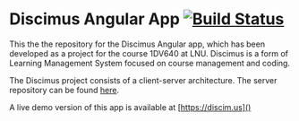 # Discimus Angular App [![Build Status](https://travis-ci.org/andygalb/discimus-client-angular.svg?branch=master)](https://travis-ci.org/andygalb/discimus-client-angular)

This the the repository for the Discimus Angular app, which has been developed as a project for the course 1DV640 at LNU.  Discimus is a form of Learning Management System 
focused on course management and coding. 

The Discimus project consists of a client-server architecture. The server repository can be found [here](https://github.com/1dv430/ag222hu-project).

A live demo version of this app is available at [https://discim.us]()


